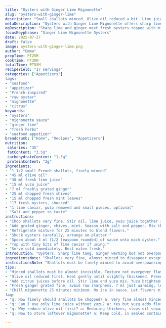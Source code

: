 ```yaml
---
title: "Oysters with Ginger Lime Mignonette"
slug: "oysters-with-ginger-lime"
description: "Small shallots minced. Olive oil reduced a bit. Lime juice swapped partly for yuzu juice. Ginger fresh, but less. Added fresh mint leaves, chopped fine. 17 oysters, opened, on half shell. Lime caviar for topping optional. Mignonette sauce made sharp, tangy, herbal. Mix, chill. Assemble quickly. Serve immediately."
metaDescription: "Oysters with Ginger Lime Mignonette offers sharp lime tang, fresh ginger, mint, and shallots. Quick chill, layered flavors, served cold on half shell, bright and herbal."
ogDescription: "Sharp lime and ginger meet fresh oysters topped with mint-chive mignonette. Chill, spoon, top with lime caviar. Bright, layered, raw seafood bite."
focusKeyphrase: "Ginger Lime Mignonette Oysters"
date: 2025-07-27
draft: false
image: oysters-with-ginger-lime.png
author: "Emma"
prepTime: PT25M
cookTime: PT30M
totalTime: PT55M
recipeYield: "17 servings"
categories: ["Appetizers"]
tags:
- "seafood"
- "appetizer"
- "French-inspired"
- "raw oyster"
- "mignonette"
- "citrus"
keywords:
- "oysters"
- "mignonette sauce"
- "ginger lime"
- "fresh herbs"
- "seafood appetizer"
breadcrumb: ["Home", "Recipes", "Appetizers"]
nutrition: 
 calories: "35"
 fatContent: "3.5g"
 carbohydrateContent: "1.5g"
 proteinContent: "2g"
ingredients:
- "1 1/2 small French shallots, finely minced"
- "45 ml olive oil"
- "30 ml fresh lime juice"
- "15 ml yuzu juice"
- "7 ml freshly grated ginger"
- "25 ml chopped fresh chives"
- "15 ml chopped fresh mint leaves"
- "17 fresh oysters, shucked"
- "1 lime caviar, pulp removed and small pieces, optional"
- "Salt and pepper to taste"
instructions:
- "Chop shallots very fine. Stir oil, lime juice, yuzu juice together in bowl."
- "Add grated ginger, chives, mint. Season with salt and pepper. Mix thoroughly."
- "Refrigerate mixture for 25 minutes to blend flavors."
- "Shuck oysters carefully, arrange on platter."
- "Spoon about 3 ml (1/2 teaspoon rounded) of sauce onto each oyster."
- "Top with tiny bits of lime caviar if using."
- "Serve cold immediately. Best eaten fresh."
introduction: "Oysters. Sharp lime tang. Ginger warming but not overpowering. A hint of mint cuts through. The crunch of shallots hidden in the mix. Citrus punch from yuzu and lime. Lime caviar bubbles, delicate, floral note. Small portions, lots of layers. Cool, briny bites. Quick to assemble, waiting for service, chill tight. No fuss. Bright. Fresh. Minimal. Not sweet. Salt, pepper, oil bringing everything together. Serve while fresh. Subtle herbal twist changes profile. A little less ginger, more herb. Balanced, fresh flavors. Enjoy raw, bare bones, but with some tweak."
ingredientsNote: "Shallots very fine, almost minced to disappear except for texture. Olive oil reduced to keep sauce lighter. Yuzu juice alongside lime adds floral-pungent acidity, a bright citrus note different from just lime. Ginger fresh but toned down to 7 ml from 10 ml, so it’s warming, not hot. Fresh mint chopped fine added — shifts herbal tone subtly from chives alone. Fresh oysters, best fresh and shucked within an hour to keep flavor bright. Lime caviar optional but gives unique texture, bright green pearls with a citrus burst. Salt and pepper added carefully, just enough to bring out the flavor. Keep ingredients balanced; acidity, herb, brightness and texture."
instructionsNote: "Shallots must be finely minced to avoid overpowering the raw oyster texture. Mix citrus juices first, then add oil slowly while stirring to integrate flavors. Ginger grated fresh, then fold in with herbs. Chill mignonette for 25 minutes so flavors deepen but don’t dilute with ice. Arrange oysters on platter with ice or chilled stone. Spoon precise small amounts of sauce on each oyster — avoid drowning. Top with lime caviar last for freshness. Serve immediately after assembly to keep oysters cold and fresh. No advance assembly or sitting, as oysters lose quality. Salt and pepper added just before mixing sauce to adjust seasoning. Timing critical for freshest experience."
tips:
- "Minced shallots must be almost invisible. Texture not overpower flavor or oyster feel. Use sharp knife or microplane. Small pieces for crunch not big chunks."
- "Olive oil reduced first. Heat gently until slightly thickened. Prevents floating on top. Blending citrus juice better. Keeps sauce light. Don’t overheat, keep fresh flavor."
- "Add citrus juices before oil. Stir lime and yuzu mix. Yuzu brightens acidity, floral note. Then drizzle oil slowly while stirring. Integrates better. No separating layers."
- "Fresh ginger grated fine, avoid raw sharpness. 7 ml just warming, less bite. Mix with herbs after citrus-oil. Ginger flavor melds, not hot punch. Fresh mint chopped finely. Balances herbal tones."
- "Chill mignonette 25 minutes minimum. No ice in sauce. Let flavors mingle. Keep cold. Shuck oysters right before serving for freshness. Assemble fast to avoid flavor loss and texture issues."
faq:
- "q: How finely should shallots be chopped? a: Very fine almost minced. Avoid big bits. Texture counts to avoid dominating oyster’s softness. Essential for balance. Leaves crunch without roughness."
- "q: Can I use only lime juice without yuzu? a: Yes but yuzu adds floral brightness. Lime alone is sharper, less aromatic. Substitute with lemon for acidity but different flavor. Yuzu distinct."
- "q: Why reduce olive oil first? a: Reducing thickens, stops oil separating. Blends better with juices. Keeps sauce slick not greasy. Can skip but risk watery sauce and less integration."
- "q: How to store leftover mignonette? a: Keep cold, in sealed container. Use within 24 hours max. Aromas fade fast. No ice in mix avoids dilution. If made early, flavors weaken. Store oysters separately, never mix."

---
```

